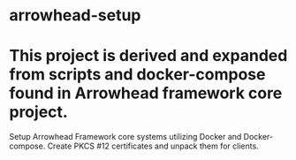 # arrowhead-setup

# This project is derived and expanded from scripts and docker-compose found in Arrowhead framework core project.

Setup Arrowhead Framework core systems utilizing Docker and Docker-compose.
Create PKCS #12 certificates and unpack them for clients.
